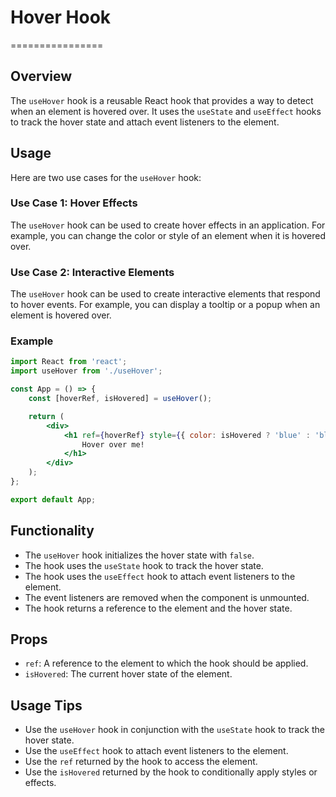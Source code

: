 # Hover Hook
================

## Overview
The `useHover` hook is a reusable React hook that provides a way to detect when an element is hovered over. It uses the `useState` and `useEffect` hooks to track the hover state and attach event listeners to the element.

## Usage
Here are two use cases for the `useHover` hook:

### Use Case 1: Hover Effects
The `useHover` hook can be used to create hover effects in an application. For example, you can change the color or style of an element when it is hovered over.

### Use Case 2: Interactive Elements
The `useHover` hook can be used to create interactive elements that respond to hover events. For example, you can display a tooltip or a popup when an element is hovered over.

### Example
```jsx
import React from 'react';
import useHover from './useHover';

const App = () => {
    const [hoverRef, isHovered] = useHover();

    return (
        <div>
            <h1 ref={hoverRef} style={{ color: isHovered ? 'blue' : 'black' }}>
                Hover over me!
            </h1>
        </div>
    );
};

export default App;
```

## Functionality
- The `useHover` hook initializes the hover state with `false`.
- The hook uses the `useState` hook to track the hover state.
- The hook uses the `useEffect` hook to attach event listeners to the element.
- The event listeners are removed when the component is unmounted.
- The hook returns a reference to the element and the hover state.

## Props
- `ref`: A reference to the element to which the hook should be applied.
- `isHovered`: The current hover state of the element.

## Usage Tips
- Use the `useHover` hook in conjunction with the `useState` hook to track the hover state.
- Use the `useEffect` hook to attach event listeners to the element.
- Use the `ref` returned by the hook to access the element.
- Use the `isHovered` returned by the hook to conditionally apply styles or effects.